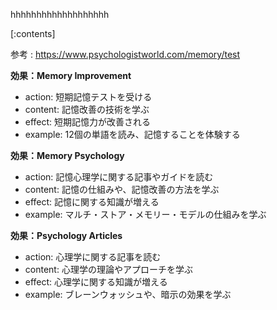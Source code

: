 

hhhhhhhhhhhhhhhhhhh
    
[:contents]

参考 : https://www.psychologistworld.com/memory/test

**効果：Memory Improvement**
- action: 短期記憶テストを受ける
- content: 記憶改善の技術を学ぶ
- effect: 短期記憶力が改善される
- example: 12個の単語を読み、記憶することを体験する

**効果：Memory Psychology**
- action: 記憶心理学に関する記事やガイドを読む
- content: 記憶の仕組みや、記憶改善の方法を学ぶ
- effect: 記憶に関する知識が増える
- example: マルチ・ストア・メモリー・モデルの仕組みを学ぶ

**効果：Psychology Articles**
- action: 心理学に関する記事を読む
- content: 心理学の理論やアプローチを学ぶ
- effect: 心理学に関する知識が増える
- example: ブレーンウォッシュや、暗示の効果を学ぶ

    